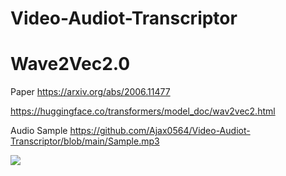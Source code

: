 # Video-Audiot-Transcriptor
# Wave2Vec2.0
Paper https://arxiv.org/abs/2006.11477

https://huggingface.co/transformers/model_doc/wav2vec2.html


Audio Sample https://github.com/Ajax0564/Video-Audiot-Transcriptor/blob/main/Sample.mp3

![](https://github.com/Ajax0564/Video-Audiot-Transcriptor/blob/main/wav2vec2-facebook-ai-header.jpg)



